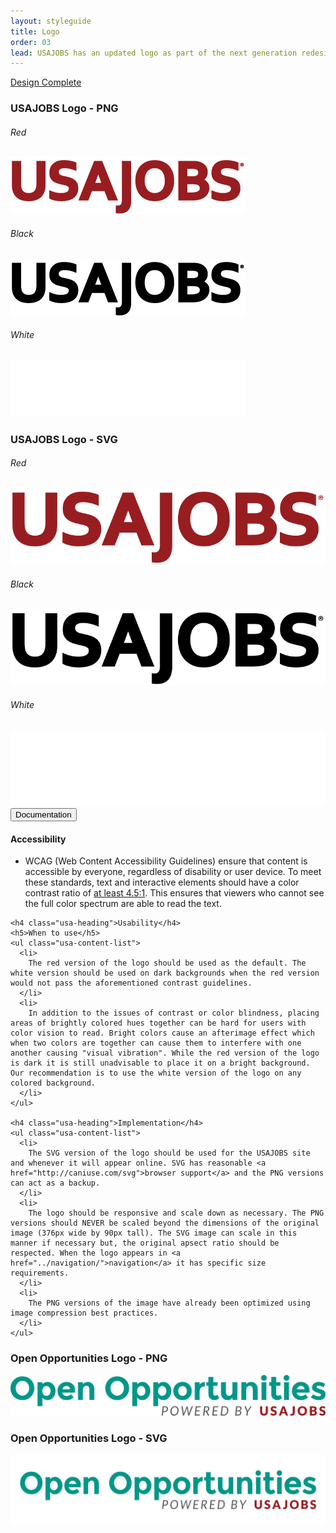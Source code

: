 ```yaml
---
layout: styleguide
title: Logo
order: 03
lead: USAJOBS has an updated logo as part of the next generation redesign of the site.
---
```


<a href="{{ site.baseurl }}/getting-started/#maturity" class="usa-label maturity design_complete">
  Design Complete
</a>

<h3 class="usa-heading">USAJOBS Logo - PNG</h3>
<div class="preview" id="logo-png">
  <h6 class="usa-heading-alt">Red</h6>
  <img src="../img/logo/png/red-2x.png" />

  <h6 class="usa-heading-alt">Black</h6>
  <img src="../img/logo/png/black-2x.png" />

  <h6 class="usa-heading-alt">White</h6>
  <div class="usa-color-text usa-color-primary-darkest">
    <img src="../img/logo/png/white-2x.png" />
  </div>
</div>

<h3 class="usa-heading">USAJOBS Logo - SVG</h3>
<div class="preview" id="logo-svg">
  <h6 class="usa-heading-alt">Red</h6>
  <img src="../img/logo/svg/red-2x.svg" class="usajobs-img-2x-doc" />

  <h6 class="usa-heading-alt">Black</h6>
  <img src="../img/logo/svg/black-2x.svg" class="usajobs-img-2x-doc" />

  <h6 class="usa-heading-alt">White</h6>
  <div class="usa-color-text usa-color-primary-darkest">
    <img src="../img/logo/svg/white-2x.svg" class="usajobs-img-2x-doc" />
  </div>
</div>

<div class="usa-accordion-bordered usa-accordion-docs">
  <button class="usa-button-unstyled usa-accordion-button"
      aria-expanded="true" aria-controls="logo-0">
    Documentation
  </button>
  <div id="logo-0" aria-hidden="false" class="usa-accordion-content">
    <h4 class="usa-heading">Accessibility</h4>
    <ul class="usa-content-list">
      <li>
        WCAG (Web Content Accessibility Guidelines) ensure that content is accessible by everyone, regardless of disability or user device. To meet these standards, text and interactive elements should have a color contrast ratio of <a href="http://www.w3.org/TR/UNDERSTANDING-WCAG20/visual-audio-contrast-contrast.html">at least 4.5:1</a>. This ensures that viewers who cannot see the full color spectrum are able to read the text.
      </li>
    </ul>

    <h4 class="usa-heading">Usability</h4>
    <h5>When to use</h5>
    <ul class="usa-content-list">
      <li>
        The red version of the logo should be used as the default. The white version should be used on dark backgrounds when the red version would not pass the aforementioned contrast guidelines.
      </li>
      <li>
        In addition to the issues of contrast or color blindness, placing areas of brightly colored hues together can be hard for users with color vision to read. Bright colors cause an afterimage effect which when two colors are together can cause them to interfere with one another causing "visual vibration". While the red version of the logo is dark it is still unadvisable to place it on a bright background. Our recommendation is to use the white version of the logo on any colored background.
      </li>
    </ul>

    <h4 class="usa-heading">Implementation</h4>
    <ul class="usa-content-list">
      <li>
        The SVG version of the logo should be used for the USAJOBS site and whenever it will appear online. SVG has reasonable <a href="http://caniuse.com/svg">browser support</a> and the PNG versions can act as a backup.
      </li>
      <li>
        The logo should be responsive and scale down as necessary. The PNG versions should NEVER be scaled beyond the dimensions of the original image (376px wide by 90px tall). The SVG image can scale in this manner if necessary but, the original apsect ratio should be respected. When the logo appears in <a href="../navigation/">navigation</a> it has specific size requirements.
      </li>
      <li>
        The PNG versions of the image have already been optimized using image compression best practices.
      </li>
    </ul>
  </div>
</div>

<h3 class="usa-heading">Open Opportunities Logo - PNG</h3>
<div class="preview" id="open-opps-png">
  <img src="../img/logo/png/open-opportunities-2x.png" />
</div>

<h3 class="usa-heading">Open Opportunities Logo - SVG</h3>
<div class="preview" id="open-opps-svg">
  <img src="../img/logo/svg/open-opportunities-2x.svg" class="usajobs-img-2x-doc" />
</div>
